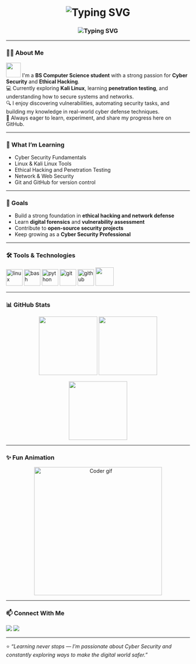 <!-- Header Section with Animation -->
<h1 align="center">
  <img src="https://readme-typing-svg.demolab.com?font=Fira+Code&size=36&pause=1000&color=7FFFD4&center=true&vCenter=true&width=435&lines=%F0%9F%91%8B+Hi+there%2C+I'm+Husnain!" alt="Typing SVG" />
</h1>
<h3 align="center">
  <img src="https://readme-typing-svg.demolab.com?font=Fira+Code&size=20&pause=1000&color=F7C873&center=true&width=550&lines=Cyber+Security+Enthusiast;BS+Computer+Science+Student;Linux+%26+Kali+Linux+User" alt="Typing SVG" />
</h3>

---

### 👨‍💻 About Me
<p>
  <img src="https://github.com/ritik307/ritik307/raw/main/images/wave.gif" width="40" /> 
  I'm a <b>BS Computer Science student</b> with a strong passion for <b>Cyber Security</b> and <b>Ethical Hacking</b>.  
  <br/>💻 Currently exploring <b>Kali Linux</b>, learning <b>penetration testing</b>, and understanding how to secure systems and networks.  
  <br/>🔍 I enjoy discovering vulnerabilities, automating security tasks, and building my knowledge in real-world cyber defense techniques.  
  <br/>🌱 Always eager to learn, experiment, and share my progress here on GitHub.
</p>

---

### 🧠 What I’m Learning
- Cyber Security Fundamentals  
- Linux & Kali Linux Tools  
- Ethical Hacking and Penetration Testing  
- Network & Web Security  
- Git and GitHub for version control  

---

### 🎯 Goals
- Build a strong foundation in **ethical hacking and network defense**  
- Learn **digital forensics** and **vulnerability assessment**  
- Contribute to **open-source security projects**  
- Keep growing as a **Cyber Security Professional**

---

### 🛠️ Tools & Technologies
<p align="left">
  <img src="https://cdn.jsdelivr.net/gh/devicons/devicon/icons/linux/linux-original.svg" alt="linux" width="45" height="45"/>
  <img src="https://cdn.jsdelivr.net/gh/devicons/devicon/icons/bash/bash-original.svg" alt="bash" width="45" height="45"/>
  <img src="https://cdn.jsdelivr.net/gh/devicons/devicon/icons/python/python-original.svg" alt="python" width="45" height="45"/>
  <img src="https://cdn.jsdelivr.net/gh/devicons/devicon/icons/git/git-original.svg" alt="git" width="45" height="45"/>
  <img src="https://cdn.jsdelivr.net/gh/devicons/devicon/icons/github/github-original.svg" alt="github" width="45" height="45"/>
  <img src="https://raw.githubusercontent.com/rahulbanerjee26/githubProfileReadmeGenerator/main/gifs/terminal.gif" width="50"/>
</p>

---

### 📊 GitHub Stats

<p align="center">
  <img src="https://github-readme-stats.vercel.app/api?username=HusnainCS&show_icons=true&theme=tokyonight&hide_border=true&bg_color=0D1117" height="160"/>
  <img src="https://github-readme-streak-stats.herokuapp.com/?user=HusnainCS&theme=tokyonight&hide_border=true&background=0D1117" height="160"/>
</p>

<p align="center">
  <img src="https://github-readme-stats.vercel.app/api/top-langs/?username=HusnainCS&layout=compact&theme=tokyonight&hide_border=true&bg_color=0D1117" height="160"/>
</p>

---

### ✨ Fun Animation
<p align="center">
  <img src="https://media.giphy.com/media/qgQUggAC3Pfv687qPC/giphy.gif" width="350" alt="Coder gif">
</p>

---

### 📫 Connect With Me
<p align="left">
  <a href="mailto:huxnain.cs@gmail.com"><img src="https://img.shields.io/badge/Email-husnian.cs%40gmail.com-blue?style=for-the-badge&logo=gmail"/></a>
  <a href="https://www.linkedin.com/in/husnain-ali-7a4761369" target="_blank"><img src="https://img.shields.io/badge/LinkedIn-Husnain%20Ali-blue?style=for-the-badge&logo=linkedin"/></a>
</p>

---

⭐ *“Learning never stops — I’m passionate about Cyber Security and constantly exploring ways to make the digital world safer.”*
